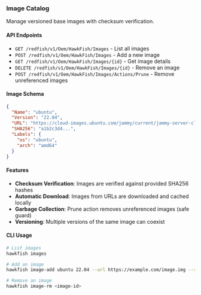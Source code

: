### Image Catalog

Manage versioned base images with checksum verification.

#### API Endpoints

- `GET /redfish/v1/Oem/HawkFish/Images` - List all images
- `POST /redfish/v1/Oem/HawkFish/Images` - Add a new image
- `GET /redfish/v1/Oem/HawkFish/Images/{id}` - Get image details
- `DELETE /redfish/v1/Oem/HawkFish/Images/{id}` - Remove an image
- `POST /redfish/v1/Oem/HawkFish/Images/Actions/Prune` - Remove unreferenced images

#### Image Schema

```json
{
  "Name": "ubuntu",
  "Version": "22.04",
  "URL": "https://cloud-images.ubuntu.com/jammy/current/jammy-server-cloudimg-amd64.img",
  "SHA256": "a1b2c3d4...",
  "Labels": {
    "os": "ubuntu",
    "arch": "amd64"
  }
}
```

#### Features

- **Checksum Verification**: Images are verified against provided SHA256 hashes
- **Automatic Download**: Images from URLs are downloaded and cached locally
- **Garbage Collection**: Prune action removes unreferenced images (safe guard)
- **Versioning**: Multiple versions of the same image can coexist

#### CLI Usage

```bash
# List images
hawkfish images

# Add an image
hawkfish image-add ubuntu 22.04 --url https://example.com/image.img --sha256 abc123...

# Remove an image
hawkfish image-rm <image-id>
```
